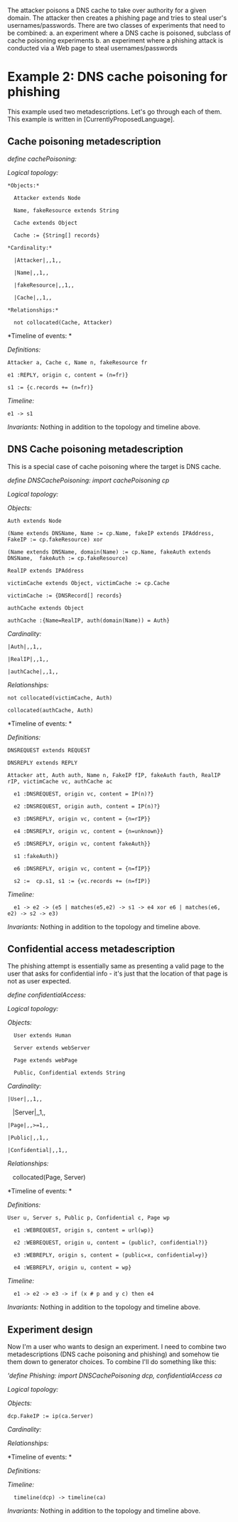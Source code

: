 The attacker poisons a DNS cache to take over authority for a given domain. The attacker then creates a phishing page and tries to steal user's usernames/passwords. There are two classes of experiments that need to be combined:
    a. an experiment where a DNS cache is poisoned, subclass of cache poisoning experiments
    b. an experiment where a phishing attack is conducted via a Web page to steal usernames/passwords

# Example 2: DNS cache poisoning for phishing

This example used two metadescriptions. Let's go through each of them. This example is written in [CurrentlyProposedLanguage]. 

## Cache poisoning metadescription

*define cachePoisoning:*
 
*Logical topology:* 

    *Objects:*

      Attacker extends Node
  
      Name, fakeResource extends String

      Cache extends Object

      Cache := {String[] records}

    *Cardinality:*

      |Attacker|,,1,,

      |Name|,,1,,

      |fakeResource|,,1,,

      |Cache|,,1,,

    *Relationships:*

      not collocated(Cache, Attacker)


*Timeline of events: *

  *Definitions:*

    Attacker a, Cache c, Name n, fakeResource fr

    e1 :REPLY, origin c, content = (n=fr)}

    s1 := {c.records += (n=fr)} 

  *Timeline:*

    e1 -> s1

*Invariants:*    Nothing in addition to the topology and timeline above.

## DNS Cache poisoning metadescription

  This is a special case of cache poisoning where the target is DNS cache. 

*define DNSCachePoisoning: import cachePoisoning cp*
 
*Logical topology:* 

  *Objects:*

    Auth extends Node

    (Name extends DNSName, Name := cp.Name, fakeIP extends IPAddress, FakeIP := cp.fakeResource) xor

    (Name extends DNSName, domain(Name) := cp.Name, fakeAuth extends DNSName,  fakeAuth := cp.fakeResource)

    RealIP extends IPAddress

    victimCache extends Object, victimCache := cp.Cache
 
    victimCache := {DNSRecord[] records}

    authCache extends Object

    authCache :{Name=RealIP, auth(domain(Name)) = Auth}

  *Cardinality:*


    |Auth|,,1,,

    |RealIP|,,1,,

    |authCache|,,1,,

  *Relationships:*

    not collocated(victimCache, Auth)
 
    collocated(authCache, Auth)


*Timeline of events: *

  *Definitions:*

    DNSREQUEST extends REQUEST

    DNSREPLY extends REPLY

    Attacker att, Auth auth, Name n, FakeIP fIP, fakeAuth fauth, RealIP rIP, victimCache vc, authCache ac

      e1 :DNSREQUEST, origin vc, content = IP(n)?}

      e2 :DNSREQUEST, origin auth, content = IP(n)?}

      e3 :DNSREPLY, origin vc, content = {n=rIP}}

      e4 :DNSREPLY, origin vc, content = {n=unknown}}

      e5 :DNSREPLY, origin vc, content fakeAuth}}

      s1 :fakeAuth)}

      e6 :DNSREPLY, origin vc, content = {n=fIP}}

      s2 :=  cp.s1, s1 := {vc.records += (n=fIP)}

  *Timeline:*

      e1 -> e2 -> (e5 | matches(e5,e2) -> s1 -> e4 xor e6 | matches(e6, e2) -> s2 -> e3) 


*Invariants:*    Nothing in addition to the topology and timeline above.

## Confidential access metadescription
 
   The phishing attempt is essentially same as presenting a valid page to the user that asks for confidential info - it's just that the location of that page is not as user expected. 

*define confidentialAccess:*

*Logical topology:* 

  *Objects:*

      User extends Human

      Server extends webServer

      Page extends webPage

      Public, Confidential extends String

  *Cardinality:*

    |User|,,1,,

    |Server|,,1,,

    |Page|,,>=1,,

    |Public|,,1,,

    |Confidential|,,1,,

  *Relationships:*

    collocated(Page, Server)

*Timeline of events: *

  *Definitions:*

    User u, Server s, Public p, Confidential c, Page wp

      e1 :WEBREQUEST, origin s, content = url(wp)}

      e2 :WEBREQUEST, origin u, content = (public?, confidential?)}

      e3 :WEBREPLY, origin s, content = (public=x, confidential=y)}

      e4 :WEBREPLY, origin u, content = wp}

  *Timeline:*

      e1 -> e2 -> e3 -> if (x # p and y c) then e4
 

*Invariants:*    Nothing in addition to the topology and timeline above.

## Experiment design

Now I'm a user who wants to design an experiment. I need to combine two metadescriptions (DNS cache poisoning and phishing) and somehow tie them down to generator choices. To combine I'll do something like this:

_'define Phishing: import DNSCachePoisoning dcp, confidentialAccess ca_
  
*Logical topology:* 

  *Objects:*
    
    dcp.FakeIP := ip(ca.Server)

  *Cardinality:*

  *Relationships:*

*Timeline of events: *

  *Definitions:*

  *Timeline:*

      timeline(dcp) -> timeline(ca)
 

*Invariants:*    Nothing in addition to the topology and timeline above.

  
    
